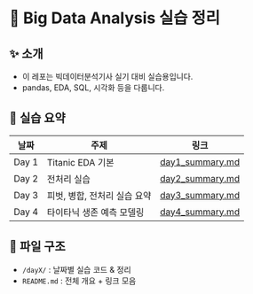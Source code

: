 # 🧠 Big Data Analysis 실습 정리

## ✨ 소개
- 이 레포는 빅데이터분석기사 실기 대비 실습용입니다.
- pandas, EDA, SQL, 시각화 등을 다룹니다.

## 📆 실습 요약

| 날짜 | 주제 | 링크 |
|------|------|------|
| Day 1 | Titanic EDA 기본 | [day1_summary.md](./day1/day1_summary.md) |
| Day 2 | 전처리 실습 | [day2_summary.md](./day2/day2_summary.md) |
| Day 3  | 피벗, 병합, 전처리 실습 요약 | [day3_summary.md](./day3/day3_summary.md) |
| Day 4  | 타이타닉 생존 예측 모델링 | [day4_summary.md](./day4/day4_summary.md) |

## 📁 파일 구조
- `/dayX/` : 날짜별 실습 코드 & 정리
- `README.md` : 전체 개요 + 링크 모음
